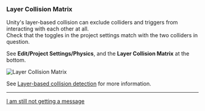 ### Layer Collision Matrix

Unity's layer-based collision can exclude colliders and triggers from interacting with each other at all.  
Check that the toggles in the project settings match with the two colliders in question.  

See **Edit/Project Settings/Physics**, and the **Layer Collision Matrix** at the bottom.  

![Layer Collision Matrix](http://help.vertx.xyz/Images/collision-layer-matrix.png)  

See [Layer-based collision detection](https://docs.unity3d.com/Manual/LayerBasedCollision.html) for more information.  

---

[I am still not getting a message](6%203D%20Other.md)